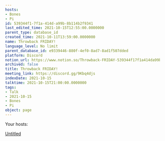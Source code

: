 ```yaml
---
hosts:
- Bones
- Pi
id: 539344f1-7f1a-414d-a99b-8b114b2f9341
last_edited_time: 2021-10-15T12:55:00.0000000
parent_type: database_id
created_time: 2021-10-11T13:59:00.0000000
name: Throwback FRIDAY!
language_level: No limit
parent_database_id: e9339446-880f-4ef0-8ad7-8ad1f507dded
platform: Discord
notion_url: https://www.notion.so/Throwback-FRIDAY-539344f17f1a414da99b8b114b2f9341
archived: false
title: Throwback FRIDAY!
meeting_link: https://discord.gg/9Kbq4djs
indexDate: 2021-10-15
talktime: 2021-10-15T21:00:00.0000000
tags:
- Talk
- 2021-10-15
- Bones
- Pi
object: page
---
```




Your hosts:

[Untitled](https://www.notion.so/482e61b02b9c4456b2b4fe86bb7544c6)   





